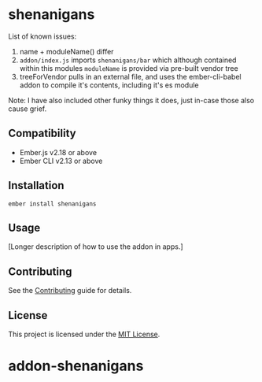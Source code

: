 shenanigans
==============================================================================

List of known issues:

1.  name + moduleName() differ
2.  `addon/index.js` imports `shenanigans/bar` which although contained within this modules `moduleName` is provided via pre-built vendor tree
3. treeForVendor pulls in an external file, and uses the ember-cli-babel addon to compile it's contents, including it's es module

Note: I have also included other funky things it does, just in-case those also cause grief.

Compatibility
------------------------------------------------------------------------------

* Ember.js v2.18 or above
* Ember CLI v2.13 or above


Installation
------------------------------------------------------------------------------

```
ember install shenanigans
```


Usage
------------------------------------------------------------------------------

[Longer description of how to use the addon in apps.]


Contributing
------------------------------------------------------------------------------

See the [Contributing](CONTRIBUTING.md) guide for details.


License
------------------------------------------------------------------------------

This project is licensed under the [MIT License](LICENSE.md).
# addon-shenanigans
